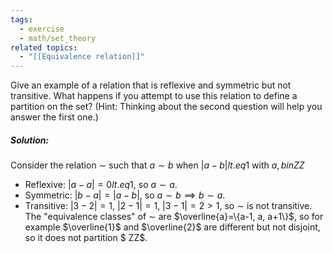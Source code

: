 ```yaml
---
tags:
  - exercise
  - math/set_theory
related topics:
  - "[[Equivalence relation]]"
---
```

Give an example of a relation that is reflexive and symmetric but not transitive. What happens if you attempt to use this relation to define a partition on the set? (Hint: Thinking about the second question will help you answer the first one.)
##### Solution:
Consider the relation $\sim$ such that $a\sim b$ when $|a-b| lt.eq 1$ with $a,b in ZZ$
- Reflexive:
	$|a-a|=0 lt.eq 1$, so $a\sim a$.
- Symmetric:
	$|b-a|=|a-b|$, so $a\sim b \implies b\sim a$.
- Transitive:
	$|3-2|=1$, $|2-1|=1$, $|3-1|=2 > 1$, so $\sim$ is not transitive.
The "equivalence classes" of $\sim$ are $\overline{a}=\{a-1, a, a+1\}$, so for example $\overline{1}$ and $\overline{2}$ are different but not disjoint, so it does not partition $ ZZ$.